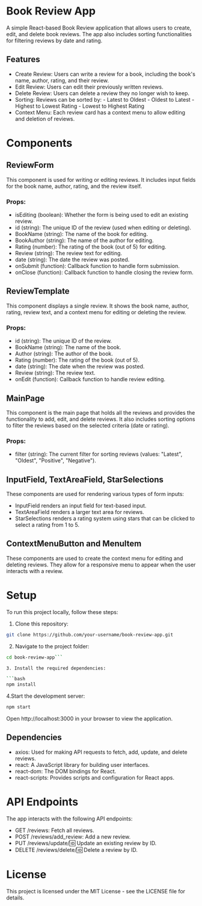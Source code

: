 # Book Review App

A simple React-based Book Review application that allows users to create, edit, and delete book reviews. The app also includes sorting functionalities for filtering reviews by date and rating.

## Features
* Create Review: Users can write a review for a book, including the book's name, author, rating, and their review.
* Edit Review: Users can edit their previously written reviews.
* Delete Review: Users can delete a review they no longer wish to keep.
* Sorting: Reviews can be sorted by:
      - Latest to Oldest
      - Oldest to Latest
      - Highest to Lowest Rating
      - Lowest to Highest Rating
* Context Menu: Each review card has a context menu to allow editing and deletion of reviews.

# Components

## ReviewForm
This component is used for writing or editing reviews. It includes input fields for the book name, author, rating, and the review itself.

### Props:

- isEditing (boolean): Whether the form is being used to edit an existing review.
- id (string): The unique ID of the review (used when editing or deleting).
- BookName (string): The name of the book for editing.
- BookAuthor (string): The name of the author for editing.
- Rating (number): The rating of the book (out of 5) for editing.
- Review (string): The review text for editing.
- date (string): The date the review was posted.
- onSubmit (function): Callback function to handle form submission.
- onClose (function): Callback function to handle closing the review form.

## ReviewTemplate
This component displays a single review. It shows the book name, author, rating, review text, and a context menu for editing or deleting the review.

### Props:

- id (string): The unique ID of the review.
- BookName (string): The name of the book.
- Author (string): The author of the book.
- Rating (number): The rating of the book (out of 5).
- date (string): The date when the review was posted.
- Review (string): The review text.
- onEdit (function): Callback function to handle review editing.

## MainPage
This component is the main page that holds all the reviews and provides the functionality to add, edit, and delete reviews. It also includes sorting options to filter the reviews based on the selected criteria (date or rating).

### Props:

- filter (string): The current filter for sorting reviews (values: "Latest", "Oldest", "Positive", "Negative").
  
## InputField, TextAreaField, StarSelections
These components are used for rendering various types of form inputs:

- InputField renders an input field for text-based input.
- TextAreaField renders a larger text area for reviews.
- StarSelections renders a rating system using stars that can be clicked to select a rating from 1 to 5.

## ContextMenuButton and MenuItem
These components are used to create the context menu for editing and deleting reviews. They allow for a responsive menu to appear when the user interacts with a review.

# Setup
To run this project locally, follow these steps:

1. Clone this repository:

```bash
git clone https://github.com/your-username/book-review-app.git
```

2. Navigate to the project folder:

```bash
cd book-review-app```

3. Install the required dependencies:

```bash
npm install
```

4.Start the development server:

```bash
npm start
```
Open http://localhost:3000 in your browser to view the application.

## Dependencies
* axios: Used for making API requests to fetch, add, update, and delete reviews.
* react: A JavaScript library for building user interfaces.
* react-dom: The DOM bindings for React.
* react-scripts: Provides scripts and configuration for React apps.

# API Endpoints
The app interacts with the following API endpoints:

- GET /reviews: Fetch all reviews.
- POST /reviews/add_review: Add a new review.
- PUT /reviews/update/:id: Update an existing review by ID.
- DELETE /reviews/delete/:id: Delete a review by ID.

# License

This project is licensed under the MIT License - see the LICENSE file for details.
